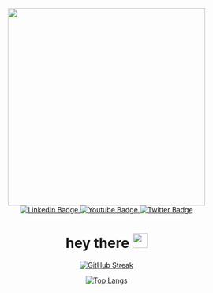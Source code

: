 <div id="header" align="center">
   <img src="https://media.giphy.com/media/qgQUggAC3Pfv687qPC/giphy.gif" width="400"/>
 



 

<div id="badges">
  <a href="your-linkedin-URL">
    <img src="https://img.shields.io/badge/LinkedIn-blue?style=for-the-badge&logo=linkedin&logoColor=white" alt="LinkedIn Badge"/>
  </a>
  <a href="your-youtube-URL">
    <img src="https://img.shields.io/badge/YouTube-red?style=for-the-badge&logo=youtube&logoColor=white" alt="Youtube Badge"/>
  </a>
  <a href="your-twitter-URL">
    <img src="https://img.shields.io/badge/Twitter-blue?style=for-the-badge&logo=twitter&logoColor=white" alt="Twitter Badge"/>
  </a>
</div>
   <img src="https://komarev.com/ghpvc/?username=igtupdate&style=flat-square&color=blue" alt=""/>
   
   <h1>
  hey there
  <img src="https://media.giphy.com/media/hvRJCLFzcasrR4ia7z/giphy.gif" width="30px"/>
</h1>

[![GitHub Streak](http://github-readme-streak-stats.herokuapp.com?user=igtupdate&theme=prussian&hide_border=true)](https://git.io/streak-stats)
   
   [![Top Langs](https://github-readme-stats.vercel.app/api/top-langs/?username=igtupdate)](https://github.com/anuraghazra/github-readme-stats)
   
   </div>
 
